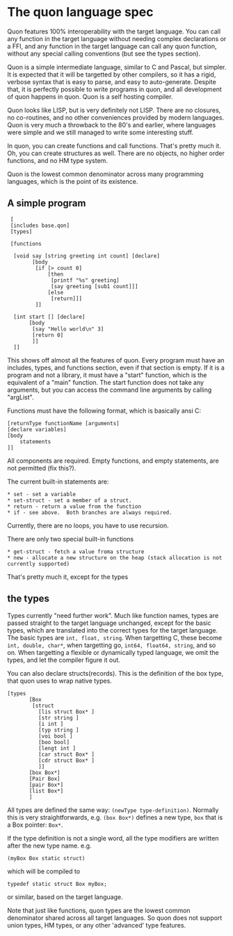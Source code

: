 # The quon language spec

Quon features 100% interoperability with the target language.  You can call any function in the target language without needing complex declarations or a FFI, and any function in the target language can call any quon function, without any special calling conventions (but see the types section).

Quon is a simple intermediate language, similar to C and Pascal, but simpler.  It is expected that it will be targetted by other compilers, so it has a rigid, verbose syntax that is easy to parse, and easy to auto-generate.  Despite that, it is perfectly possible to write programs in quon, and all development of quon happens in quon.  Quon is a self hosting compiler.

Quon looks like LISP, but is very definitely not LISP.  There are no closures, no co-routines, and no other conveniences provided by modern languages.  Quon is very much a throwback to the 80's and earlier, where languages were simple and we still managed to write some interesting stuff.

In quon, you can create functions and call functions.  That's pretty much it.  Oh, you can create structures as well.  There are no objects, no higher order functions, and no HM type system.

Quon is the lowest common denominator across many programming languages, which is the point of its existence.

## A simple program

     [
     [includes base.qon]
     [types]

     [functions

      [void say [string greeting int count] [declare]
            [body
             [if [> count 0]
                 [then
                  [printf "%s" greeting]
                  [say greeting [sub1 count]]]
                 [else
                  [return]]]
             ]]

      [int start [] [declare]
           [body
            [say "Hello world\n" 3]
            [return 0]
            ]]
      ]]

This shows off almost all the features of quon.  Every program must have an includes, types, and functions section, even if that section is empty.  If it is a program and not a library, it must have a "start" function, which is the equivalent of a "main" function.  The start function does not take any arguments, but you can access the command line arguments by calling "argList".

Functions must have the following format, which is basically ansi C:

    [returnType functionName [arguments]
    [declare variables]
    [body
        statements
    ]]

All components are required.  Empty functions, and empty statements, are not permitted (fix this?).

The current built-in statements are:

    * set - set a variable
    * set-struct - set a member of a struct.
    * return - return a value from the function
    * if - see above.  Both branches are always required.   

Currently, there are no loops, you have to use recursion.  

There are only two special built-in functions

    * get-struct - fetch a value froma structure
    * new - allocate a new structure on the heap (stack allocation is not currently supported)


That's pretty much it, except for the types

## the types

Types currently "need further work".  Much like function names, types are passed straight to the target language unchanged, except for the basic types, which are translated into the correct types for the target language.  The basic types are ```int, float, string```.  When targetting C, these become ```int, double, char*```, when targetting go, ```int64, float64, string```, and so on.  When targetting a flexible or dynamically typed language, we omit the types, and let the compiler figure it out.

You can also declare structs(records).  This is the definition of the box type, that quon uses to wrap native types.

    [types
           [Box
            [struct
              [lis struct Box* ]
              [str string ]
              [i int ]
              [typ string ]
              [voi bool ]
              [boo bool]
              [lengt int ]
              [car struct Box* ]
              [cdr struct Box* ]
              ]]
           [box Box*]
           [Pair Box]
           [pair Box*]
           [list Box*]
           ]

All types are defined the same way:  ```(newType type-definition)```.  Normally this is very straightforwards, e.g. ```(box Box*)``` defines a new type, ```box``` that is a Box pointer: ```Box*```.  

If the type definition is not a single word, all the type modifiers are written after the new type name.  e.g.

    (myBox Box static struct)

which will be compiled to

    typedef static struct Box myBox;

or similar, based on the target language.

Note that just like functions, quon types are the lowest common denominator shared across all target languages.  So quon does not support union types, HM types, or any other 'advanced' type features.
